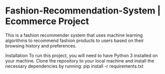 # Fashion-Recommendation-System | Ecommerce Project

This is a fashion recommender system that uses machine learning algorithms to recommend fashion products to users based on their browsing history and preferences.

Installation
To run this project, you will need to have Python 3 installed on your machine. Clone the repository to your local machine and install the necessary dependencies by running:
pip install -r requirements.txt
